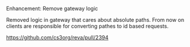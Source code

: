 Enhancement: Remove gateway logic

Removed logic in gateway that cares about absolute paths. From now on clients are responsible for converting
pathes to id based requests.

https://github.com/cs3org/reva/pull/2394
